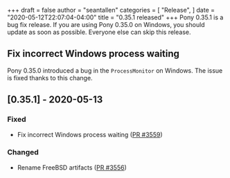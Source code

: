+++
draft = false
author = "seantallen"
categories = [
    "Release",
]
date = "2020-05-12T22:07:04-04:00"
title = "0.35.1 released"
+++
Pony 0.35.1 is a bug fix release. If you are using Pony 0.35.0 on Windows, you should update as soon as possible. Everyone else can skip this release.
<!--more-->

## Fix incorrect Windows process waiting

Pony 0.35.0 introduced a bug in the `ProcessMonitor` on Windows. The issue is fixed thanks to this change.

## [0.35.1] - 2020-05-13

### Fixed

- Fix incorrect Windows process waiting ([PR #3559](https://github.com/ponylang/ponyc/pull/3559))

### Changed

- Rename FreeBSD artifacts ([PR #3556](https://github.com/ponylang/ponyc/pull/3556))

